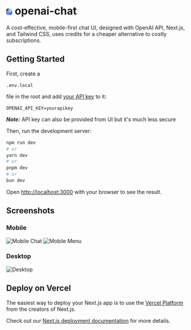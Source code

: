 # <img alt="Logo" src="https://github.com/kevinneuman/openai-chat/blob/main/public/icons/logo16.png" style="width: 16px; height: auto;"> openai-chat

A cost-effective, mobile-first chat UI, designed with OpenAI API, Next.js, and Tailwind CSS, uses credits for a cheaper alternative to costly subscriptions.

## Getting Started

First, create a

```
.env.local
```

file in the root and add [your API key](https://platform.openai.com/account/api-keys) to it:

```
OPENAI_API_KEY=yourapikey
```

_**Note:**_ API key can also be provided from UI but it's much less secure

Then, run the development server:

```bash
npm run dev
# or
yarn dev
# or
pnpm dev
# or
bun dev
```

Open [http://localhost:3000](http://localhost:3000) with your browser to see the result.

## Screenshots

### Mobile

<img alt="Mobile Chat" src="https://github.com/kevinneuman/openai-chat/assets/17978140/4237b558-ed57-45e3-8e9c-71a399a9127e" style="width: 400px; height: auto;">

<img alt="Mobile Menu" src="https://github.com/kevinneuman/openai-chat/assets/17978140/a2a9cdc3-99a0-45fb-ae6c-f018c6ba5a4e" style="width: 400px; height: auto;">

### Desktop

<img alt="Desktop" src="https://github.com/kevinneuman/openai-chat/assets/17978140/0282427e-7765-439b-98e0-72f689040eb4" style="width: 800px; height: auto;">

## Deploy on Vercel

The easiest way to deploy your Next.js app is to use the [Vercel Platform](https://vercel.com/new?utm_medium=default-template&filter=next.js&utm_source=create-next-app&utm_campaign=create-next-app-readme) from the creators of Next.js.

Check out our [Next.js deployment documentation](https://nextjs.org/docs/deployment) for more details.
